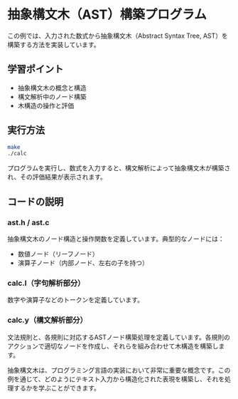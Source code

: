 # 抽象構文木（AST）構築プログラム

この例では、入力された数式から抽象構文木（Abstract Syntax Tree, AST）を構築する方法を実装しています。

## 学習ポイント

- 抽象構文木の概念と構造
- 構文解析中のノード構築
- 木構造の操作と評価

## 実行方法

```bash
make
./calc
```

プログラムを実行し、数式を入力すると、構文解析によって抽象構文木が構築され、その評価結果が表示されます。

## コードの説明

### ast.h / ast.c

抽象構文木のノード構造と操作関数を定義しています。典型的なノードには：

- 数値ノード（リーフノード）
- 演算子ノード（内部ノード、左右の子を持つ）

### calc.l（字句解析部分）

数字や演算子などのトークンを定義しています。

### calc.y（構文解析部分）

文法規則と、各規則に対応するASTノード構築処理を定義しています。各規則のアクションで適切なノードを作成し、それらを組み合わせて木構造を構築します。

抽象構文木は、プログラミング言語の実装において非常に重要な概念です。この例を通じて、どのようにテキスト入力から構造化された表現を構築し、それを処理するかを学ぶことができます。
